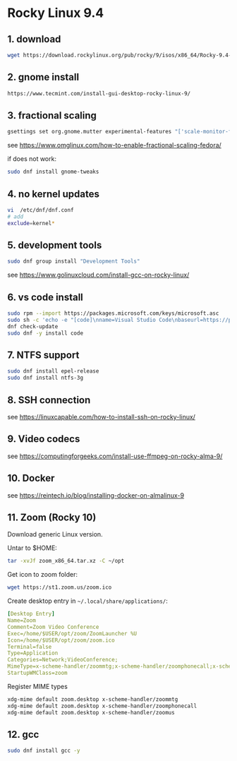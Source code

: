 # Rocky Linux 9.4

## 1. download

```sh
wget https://download.rockylinux.org/pub/rocky/9/isos/x86_64/Rocky-9.4-x86_64-minimal.iso
```

## 2. gnome install

```sh
https://www.tecmint.com/install-gui-desktop-rocky-linux-9/
```

## 3. fractional scaling

```sh
gsettings set org.gnome.mutter experimental-features "['scale-monitor-framebuffer']"
```

see https://www.omglinux.com/how-to-enable-fractional-scaling-fedora/

if does not work:

```sh
sudo dnf install gnome-tweaks 
```

## 4. no kernel updates

```sh
vi  /etc/dnf/dnf.conf
# add
exclude=kernel*
```

## 5. development tools

```sh
sudo dnf group install "Development Tools"
```

see https://www.golinuxcloud.com/install-gcc-on-rocky-linux/

## 6. vs code install

```sh
sudo rpm --import https://packages.microsoft.com/keys/microsoft.asc
sudo sh -c 'echo -e "[code]\nname=Visual Studio Code\nbaseurl=https://packages.microsoft.com/yumrepos/vscode\nenabled=1\ngpgcheck=1\ngpgkey=https://packages.microsoft.com/keys/microsoft.asc" > /etc/yum.repos.d/vscode.repo'
dnf check-update
sudo dnf -y install code
```

## 7. NTFS support

```sh
sudo dnf install epel-release
sudo dnf install ntfs-3g
```

## 8. SSH connection

see https://linuxcapable.com/how-to-install-ssh-on-rocky-linux/

## 9. Video codecs

see https://computingforgeeks.com/install-use-ffmpeg-on-rocky-alma-9/

## 10. Docker

see https://reintech.io/blog/installing-docker-on-almalinux-9

## 11. Zoom (Rocky 10)

Download generic Linux version.

Untar to $HOME:

```sh
tar -xvJf zoom_x86_64.tar.xz -C ~/opt
```

Get icon to zoom folder:

```sh
wget https://st1.zoom.us/zoom.ico
```

Create desktop entry in `~/.local/share/applications/`:

```yaml
[Desktop Entry]
Name=Zoom
Comment=Zoom Video Conference
Exec=/home/$USER/opt/zoom/ZoomLauncher %U
Icon=/home/$USER/opt/zoom/zoom.ico
Terminal=false
Type=Application
Categories=Network;VideoConference;
MimeType=x-scheme-handler/zoommtg;x-scheme-handler/zoomphonecall;x-scheme-handler/zoomus;
StartupWMClass=zoom
```

Register MIME types

```sh
xdg-mime default zoom.desktop x-scheme-handler/zoommtg
xdg-mime default zoom.desktop x-scheme-handler/zoomphonecall
xdg-mime default zoom.desktop x-scheme-handler/zoomus
```

## 12. gcc 

```sh
sudo dnf install gcc -y
```
